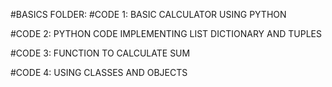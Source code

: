 #BASICS FOLDER:
#CODE 1: BASIC CALCULATOR USING PYTHON

#CODE 2: PYTHON CODE IMPLEMENTING LIST DICTIONARY AND TUPLES

#CODE 3: FUNCTION TO CALCULATE SUM

#CODE 4: USING CLASSES AND OBJECTS 
